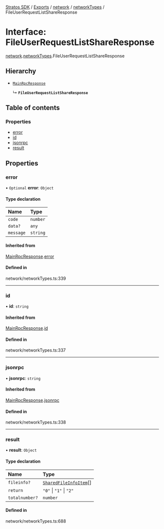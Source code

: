 [Stratos SDK](../README.md) / [Exports](../modules.md) / [network](../modules/network.md) / [networkTypes](../modules/network.networkTypes.md) / FileUserRequestListShareResponse

# Interface: FileUserRequestListShareResponse

[network](../modules/network.md).[networkTypes](../modules/network.networkTypes.md).FileUserRequestListShareResponse

## Hierarchy

- [`MainRpcResponse`](network.networkTypes.MainRpcResponse.md)

  ↳ **`FileUserRequestListShareResponse`**

## Table of contents

### Properties

- [error](network.networkTypes.FileUserRequestListShareResponse.md#error)
- [id](network.networkTypes.FileUserRequestListShareResponse.md#id)
- [jsonrpc](network.networkTypes.FileUserRequestListShareResponse.md#jsonrpc)
- [result](network.networkTypes.FileUserRequestListShareResponse.md#result)

## Properties

### error

• `Optional` **error**: `Object`

#### Type declaration

| Name | Type |
| :------ | :------ |
| `code` | `number` |
| `data?` | `any` |
| `message` | `string` |

#### Inherited from

[MainRpcResponse](network.networkTypes.MainRpcResponse.md).[error](network.networkTypes.MainRpcResponse.md#error)

#### Defined in

network/networkTypes.ts:339

___

### id

• **id**: `string`

#### Inherited from

[MainRpcResponse](network.networkTypes.MainRpcResponse.md).[id](network.networkTypes.MainRpcResponse.md#id)

#### Defined in

network/networkTypes.ts:337

___

### jsonrpc

• **jsonrpc**: `string`

#### Inherited from

[MainRpcResponse](network.networkTypes.MainRpcResponse.md).[jsonrpc](network.networkTypes.MainRpcResponse.md#jsonrpc)

#### Defined in

network/networkTypes.ts:338

___

### result

• **result**: `Object`

#### Type declaration

| Name | Type |
| :------ | :------ |
| `fileinfo?` | [`SharedFileInfoItem`](network.networkTypes.SharedFileInfoItem.md)[] |
| `return` | ``"0"`` \| ``"1"`` \| ``"2"`` |
| `totalnumber?` | `number` |

#### Defined in

network/networkTypes.ts:688
